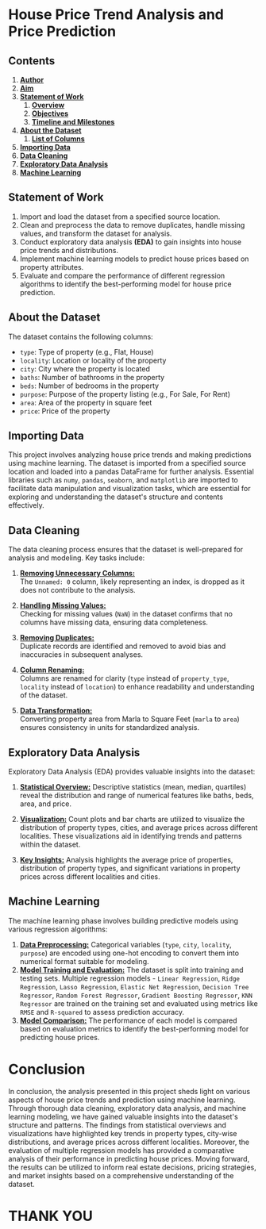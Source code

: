 # **House Price Trend Analysis and Price Prediction**

## **Contents**

1. [**Author**](#author)
2. [**Aim**](#aim)
3. [**Statement of Work**](#statement-of-work)
   1. [**Overview**](#overview)
   2. [**Objectives**](#objectives)
   3. [**Timeline and Milestones**](#timeline-and-milestones)
4. [**About the Dataset**](#about-the-dataset)
   1. [**List of Columns**](#list-of-columns)
5. [**Importing Data**](#importing-data)
6. [**Data Cleaning**](#data-cleaning)
7. [**Exploratory Data Analysis**](#exploratory-data-analysis)
8. [**Machine Learning**](#machine-learning)

## **Statement of Work**

1. Import and load the dataset from a specified source location.
2. Clean and preprocess the data to remove duplicates, handle missing values, and transform the dataset for analysis.
3. Conduct exploratory data analysis **(EDA)** to gain insights into house price trends and distributions.
4. Implement machine learning models to predict house prices based on property attributes.
5. Evaluate and compare the performance of different regression algorithms to identify the best-performing model for house price prediction.

## **About the Dataset**

The dataset contains the following columns:

- `type`: Type of property (e.g., Flat, House)
- `locality`: Location or locality of the property
- `city`: City where the property is located
- `baths`: Number of bathrooms in the property
- `beds`: Number of bedrooms in the property
- `purpose`: Purpose of the property listing (e.g., For Sale, For Rent)
- `area`: Area of the property in square feet
- `price`: Price of the property

## **Importing Data**

This project involves analyzing house price trends and making predictions using machine learning. The dataset is imported from a specified source location and loaded into a pandas DataFrame for further analysis. Essential libraries such as `numy`, `pandas`, `seaborn`, and `matplotlib` are imported to facilitate data manipulation and visualization tasks, which are essential for exploring and understanding the dataset's structure and contents effectively.

## **Data Cleaning**

The data cleaning process ensures that the dataset is well-prepared for analysis and modeling. Key tasks include:

1. **<u>Removing Unnecessary Columns:</u>** <br>The `Unnamed: 0` column, likely representing an index, is dropped as it does not contribute to the analysis.

2. **<u>Handling Missing Values:</u>** <br>Checking for missing values (`NaN`) in the dataset confirms that no columns have missing data, ensuring data completeness.

3. **<u>Removing Duplicates:</u>** <br>Duplicate records are identified and removed to avoid bias and inaccuracies in subsequent analyses.

4. **<u>Column Renaming:</u>**<br> Columns are renamed for clarity (`type` instead of `property_type`, `locality` instead of `location`) to enhance readability and understanding of the dataset.

5. **<u>Data Transformation:</u>**<br> Converting property area from Marla to Square Feet (`marla` to `area`) ensures consistency in units for standardized analysis.

## **Exploratory Data Analysis**

Exploratory Data Analysis (EDA) provides valuable insights into the dataset:

1. **<u>Statistical Overview:</u>** Descriptive statistics (mean, median, quartiles) reveal the distribution and range of numerical features like baths, beds, area, and price.

2. **<u>Visualization:</u>** Count plots and bar charts are utilized to visualize the distribution of property types, cities, and average prices across different localities. These visualizations aid in identifying trends and patterns within the dataset.

3. **<u>Key Insights:</u>** Analysis highlights the average price of properties, distribution of property types, and significant variations in property prices across different localities and cities.

## **Machine Learning**

The machine learning phase involves building predictive models using various regression algorithms:

1. **<u>Data Preprocessing:</u>** Categorical variables (`type`, `city`, `locality`, `purpose`) are encoded using one-hot encoding to convert them into numerical format suitable for modeling.
2. **<u>Model Training and Evaluation:</u>** The dataset is split into training and testing sets. Multiple regression models - `Linear Regression`, `Ridge Regression`, `Lasso Regression`, `Elastic Net Regression`, `Decision Tree Regressor`, `Random Forest Regressor`, `Gradient Boosting Regressor`, `KNN Regressor` are trained on the training set and evaluated using metrics like `RMSE` and `R-squared` to assess prediction accuracy.
3. **<u>Model Comparison:</u>** The performance of each model is compared based on evaluation metrics to identify the best-performing model for predicting house prices.

# **Conclusion**
In conclusion, the analysis presented in this project sheds light on various aspects of house price trends and prediction using machine learning. Through thorough data cleaning, exploratory data analysis, and machine learning modeling, we have gained valuable insights into the dataset's structure and patterns. The findings from statistical overviews and visualizations have highlighted key trends in property types, city-wise distributions, and average prices across different localities. Moreover, the evaluation of multiple regression models has provided a comparative analysis of their performance in predicting house prices. Moving forward, the results can be utilized to inform real estate decisions, pricing strategies, and market insights based on a comprehensive understanding of the dataset.

# **THANK YOU**
